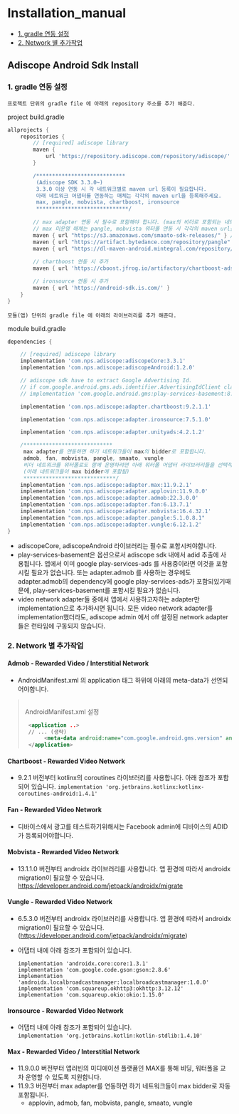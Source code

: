 Installation_manual
===================
- [1. gradle 연동 설정](https://github.com/adiscope/Adiscope-Android-Sample/blob/master/docs/installation_manual.md#1-gradle-연동-설정)
- [2. Network 별 추가작업](https://github.com/adiscope/Adiscope-Android-Sample/blob/master/docs/installation_manual.md#2-network-별-추가작업)

## Adiscope Android Sdk Install

### 1. gradle 연동 설정

`프로젝트 단위의 gradle file 에 아래의 repository 주소를 추가 해준다.`

project build.gradle
```groovy
allprojects {
    repositories {
        // [required] adiscope library
        maven {
            url 'https://repository.adiscope.com/repository/adiscope/'
        }

        /****************************
         (Adiscope SDK 3.3.0~) 
         3.3.0 이상 연동 시 각 네트워크별로 maven url 등록이 필요합니다.
         아래 네트워크 어댑터를 연동하는 매체는 각각의 maven url을 등록해주세요.
         max, pangle, mobvista, chartboost, ironsource 
         *****************************/
         
        // max adapter 연동 시 필수로 포함해야 합니다. (max의 비더로 포함되는 네트워크: smaato, pangle, mobvista)
        // max 미운영 매체는 pangle, mobvista 워터폴 연동 시 각각의 maven url을 추가하셔야 합니다.
        maven { url "https://s3.amazonaws.com/smaato-sdk-releases/" } // max bidder로 max 연동 시 추가
        maven { url "https://artifact.bytedance.com/repository/pangle" } // max 혹은 pangle 연동 시 추가
        maven { url "https://dl-maven-android.mintegral.com/repository/mbridge_android_sdk_oversea" } // max 혹은 mobvista 연동 시 추가
       
        // chartboost 연동 시 추가
        maven { url 'https://cboost.jfrog.io/artifactory/chartboost-ads/' }

        // ironsource 연동 시 추가
        maven { url 'https://android-sdk.is.com/' }
    }
}
```

`모듈(앱) 단위의 gradle file 에 아래의 라이브러리를 추가 해준다.`

module build.gradle
```groovy
dependencies {

    // [required] adiscope library
    implementation 'com.nps.adiscope:adiscopeCore:3.3.1'
    implementation 'com.nps.adiscope:adiscopeAndroid:1.2.0'

    // adiscope sdk have to extract Google Advertising Id.
    // if com.google.android.gms.ads.identifier.AdvertisingIdClient class is not included in your app, uncomment following code
    // implementation 'com.google.android.gms:play-services-basement:8.3.0'

    implementation 'com.nps.adiscope:adapter.chartboost:9.2.1.1'        // chartboost

    implementation 'com.nps.adiscope:adapter.ironsource:7.5.1.0'        // ironsource

    implementation 'com.nps.adiscope:adapter.unityads:4.2.1.2'          // unityads

    /****************************
     max adapter를 연동하면 하기 네트워크들이 max의 bidder로 포함됩니다.
     admob, fan, mobvista, pangle, smaato, vungle
     비더 네트워크를 워터폴로도 함께 운영하려면 아래 워터폴 어댑터 라이브러리들을 선택적으로 포함해야 합니다.
     (아래 네트워크들이 max bidder에 포함됨)
     *****************************/
    implementation 'com.nps.adiscope:adapter.max:11.9.2.1'              // max
    implementation 'com.nps.adiscope:adapter.applovin:11.9.0.0'         // applovin (watarfall adapter)
    implementation 'com.nps.adiscope:adapter.admob:22.3.0.0'            // admob (use play-services-ads:22.3.0 dependency)
    implementation 'com.nps.adiscope:adapter.fan:6.13.7.1'              // fan
    implementation 'com.nps.adiscope:adapter.mobvista:16.4.32.1'        // mobvista (use androidx)
    implementation "com.nps.adiscope:adapter.pangle:5.1.0.8.1"          // pangle
    implementation 'com.nps.adiscope:adapter.vungle:6.12.1.2'           // vungle (use androidx)
}
```

- adiscopeCore, adiscopeAndroid 라이브러리는 필수로 포함시켜야합니다.
- play-services-basement은 옵션으로서 adiscope sdk 내에서 adid 추출에 사용됩니다. 앱에서 이미 google play-services-ads 를 사용중이라면 이것을 포함시킬 필요가 없습니다. 또는 adapter.admob 를 사용하는 경우에도 adapter.admob의 dependency에 google play-services-ads가 포함되있기때문에, play-services-basement를 포함시킬 필요가 없습니다.
- video network adapter들 중에서 앱에서 사용하고자하는 adapter만 implementation으로 추가하시면 됩니다. 모든 video network adapter를 implementation했더라도, adiscope admin 에서 off 설정된 network adapter들은 런타임에 구동되지 않습니다.

### 2. Network 별 추가작업

#### Admob - Rewarded Video / Interstitial Network
* AndroidManifest.xml 의 application 태그 하위에 아래의 meta-data가 선언되어야합니다.
>  <br>AndroidManifest.xml 설정
> ```xml
>  <application ..>
>  // ... (생략)
>       <meta-data android:name="com.google.android.gms.version" android:value="@integer/google_play_services_version"/>
>  </application>
>  ```

#### Chartboost - Rewarded Video Network
* 9.2.1 버전부터 kotlinx의 coroutines 라이브러리를 사용합니다. 아래 참조가 포함되어 있습니다.
  `implementation 'org.jetbrains.kotlinx:kotlinx-coroutines-android:1.4.1'`

#### Fan - Rewarded Video Network
* 디바이스에서 광고를 테스트하기위해서는 Facebook admin에 디바이스의 ADID가 등록되어야합니다.

#### Mobvista - Rewarded Video Network
* 13.1.1.0 버전부터 androidx 라이브러리를 사용합니다. 앱 환경에 따라서 androidx migration이 필요할 수 있습니다. <a href="#heading-ids">https://developer.android.com/jetpack/androidx/migrate </a>

#### Vungle - Rewarded Video Network
* 6.5.3.0 버전부터 androidx 라이브러리를 사용합니다. 앱 환경에 따라서 androidx migration이 필요할 수 있습니다. (https://developer.android.com/jetpack/androidx/migrate)
* 어댑터 내에 아래 참조가 포함되어 있습니다.

  `implementation 'androidx.core:core:1.3.1'`  
  `implementation 'com.google.code.gson:gson:2.8.6'`  
  `implementation 'androidx.localbroadcastmanager:localbroadcastmanager:1.0.0'`  
  `implementation 'com.squareup.okhttp3:okhttp:3.12.12'`  
  `implementation 'com.squareup.okio:okio:1.15.0'`

#### Ironsource - Rewarded Video Network
* 어댑터 내에 아래 참조가 포함되어 있습니다.  
  `implementation 'org.jetbrains.kotlin:kotlin-stdlib:1.4.10'`

#### Max - Rewarded Video / Interstitial Network
* 11.9.0.0 버전부터 앱러빈의 미디에이션 플랫폼인 MAX를 통해 비딩, 워터폴을 교차 운영할 수 있도록 지원합니다.
* 11.9.3 버전부터 max adapter를 연동하면 하기 네트워크들이 max bidder로 자동 포함됩니다.
  - applovin, admob, fan, mobvista, pangle, smaato, vungle